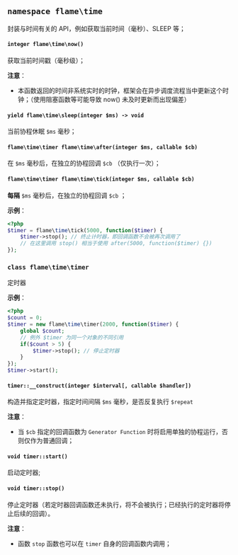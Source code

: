 
## `namespace flame\time`

封装与时间有关的 API，例如获取当前时间（毫秒）、SLEEP 等；

#### `integer flame\time\now()`
获取当前时间戳（毫秒级）；

**注意**：
* 本函数返回的时间非系统实时的时钟，框架会在异步调度流程当中更新这个时钟；（使用阻塞函数等可能导致 now() 未及时更新而出现偏差）

#### `yield flame\time\sleep(integer $ms) -> void`
当前协程休眠 `$ms` 毫秒；

#### `flame\time\timer flame\time\after(integer $ms, callable $cb)`
在 `$ms` 毫秒后，在独立的协程回调 `$cb` （仅执行一次）；

#### `flame\time\timer flame\time\tick(integer $ms, callable $cb)`
**每隔** `$ms` 毫秒后，在独立的协程回调 `$cb` ；

**示例**：
``` PHP
<?php
$timer = flame\time\tick(5000, function($timer) {
	$timer->stop(); // 终止计时器，即回调函数不会被再次调用了
	// 在这里调用 stop() 相当于使用 after(5000, function($timer) {})
});
```

### `class flame\time\timer`
定时器

**示例**：
``` PHP
<?php
$count = 0;
$timer = new flame\time\timer(2000, function($timer) {
	global $count;
	// 例外 $timer 为同一个对象的不同引用
	if($count > 5) {
		$timer->stop(); // 停止定时器
	}
});
$timer->start();
```

#### `timer::__construct(integer $interval[, callable $handler])`
构造并指定定时器，指定时间间隔 `$ms` 毫秒，是否反复执行 `$repeat`

**注意**：
* 当 `$cb` 指定的回调函数为 `Generator Function` 时将启用单独的协程运行，否则仅作为普通回调；

#### `void timer::start()`
启动定时器;

#### `void timer::stop()`
停止定时器（若定时器回调函数还未执行，将不会被执行；已经执行的定时器将停止后续的回调）。

**注意**：
* 函数 `stop` 函数也可以在 `timer` 自身的回调函数内调用；
